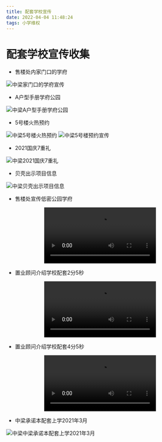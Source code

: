 ```yaml
---
title: 配套学校宣传
date: 2022-04-04 11:48:24
tags: 小学维权
---
```

# 配套学校宣传收集

- 售楼处内家门口的学府

![中梁家门口的学府宣传](./配套学校宣传/家门口的学府宣传.jpg)

- A户型手册学府公园

![中梁A户型手册学府公园](./配套学校宣传/A户型手册学府公园.jpg)

- 5号楼火热预约

![中梁5号楼火热预约](./配套学校宣传/5号楼火热预约.jpg)
![中梁5号楼预约宣传](./配套学校宣传/5号楼预约宣传.jpg)

- 2021国庆7重礼

![中梁2021国庆7重礼](./配套学校宣传/2021国庆7重礼.jpg)

- 贝壳出示项目信息

![中梁贝壳出示项目信息](./配套学校宣传/贝壳出示项目信息.jpg)

- 售楼处宣传低密公园学府

<video src="/配套学校宣传/售楼处宣传低密公园学府.mp4" controls="controls" style="max-width: 100%; display: block; margin-left: auto; margin-right: auto;" controlsList="nodownload">
your browser does not support the video tag
</video>

- 置业顾问介绍学校配套2分5秒

<video src="/配套学校宣传/置业顾问介绍学校配套2分5秒.mp4" controls="controls" style="max-width: 100%; display: block; margin-left: auto; margin-right: auto;" controlsList="nodownload">
your browser does not support the video tag
</video>

- 置业顾问介绍学校配套4分5秒

<video src="/配套学校宣传/置业顾问介绍学校配套4分5秒.mp4" controls="controls" style="max-width: 100%; display: block; margin-left: auto; margin-right: auto;" controlsList="nodownload">
your browser does not support the video tag
</video>

- 中梁承诺本配套上学2021年3月

![中梁中梁承诺本配套上学2021年3月](./配套学校宣传/中梁承诺本配套上学2021年3月.jpg)